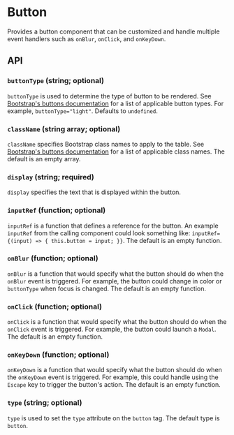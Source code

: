 # Button

Provides a button component that can be customized and handle multiple event handlers such as `onBlur`, `onClick`, and `onKeyDown`.

## API

### `buttonType` (string; optional)
`buttonType` is used to determine the type of button to be rendered.  See [Bootstrap's buttons documentation](https://getbootstrap.com/docs/4.0/components/buttons/) for a list of applicable button types. For example, `buttonType="light"`. Defaults to `undefined`.

### `className` (string array; optional)
`className` specifies Bootstrap class names to apply to the table. See [Bootstrap's buttons documentation](https://getbootstrap.com/docs/4.0/components/buttons/) for a list of applicable class names. The default is an empty array.

### `display` (string; required)
`display` specifies the text that is displayed within the button.

### `inputRef` (function; optional)
`inputRef` is a function that defines a reference for the button. An example `inputRef` from the calling component could look something like: `inputRef={(input) => { this.button = input; }}`. The default is an empty function.

### `onBlur` (function; optional)
`onBlur` is a function that would specify what the button should do when the `onBlur` event is triggered. For example, the button could change in color or `buttonType` when focus is changed. The default is an empty function.

### `onClick` (function; optional)
`onClick` is a function that would specify what the button should do when the `onClick` event is triggered. For example, the button could launch a `Modal`. The default is an empty function.

### `onKeyDown` (function; optional)
`onKeyDown` is a function that would specify what the button should do when the `onKeyDown` event is triggered.  For example, this could handle using the `Escape` key to trigger the button's action. The default is an empty function.

### `type` (string; optional)
`type` is used to set the `type` attribute on the `button` tag.  The default type is `button`.
